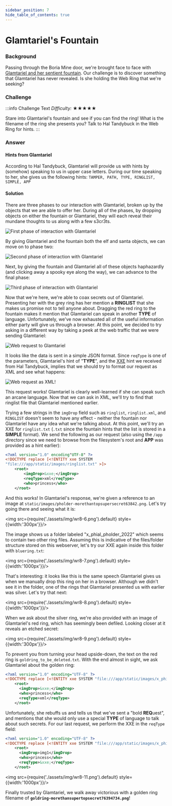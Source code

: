 ```yaml
---
sidebar_position: 7
hide_table_of_contents: true
---
```

# Glamtariel's Fountain

### Background

Passing through the Boria Mine door, we're brought face to face with [Glamtariel and her sentient fountain](https://glamtarielsfountain.com). Our challenge is to discover something that Glamtariel has never revealed. Is she holding the Web Ring that we're seeking?

### Challenge
:::info Challenge Text
*Difficulty:* ★★★★★

Stare into Glamtariel's fountain and see if you can find the ring! What is the filename of the ring she presents you? Talk to Hal Tandybuck in the Web Ring for hints.
:::

### Answer

#### Hints from Glamtariel

According to Hal Tandybuck, Glamtariel will provide us with  hints by (somehow) speaking to us in upper case letters. During our time speaking to her, she gives us the following hints: ```TAMPER, PATH, TYPE, RINGLIST, SIMPLE, APP```


#### Solution

There are three phases to our interaction with Glamtariel, broken up by the objects that we are able to offer her. During all of the phases, by dropping objects on either the fountain or Glamtariel, they will each reveal their mundane thoughts to us along with a few s3cr3ts.

![First phase of interaction with Glamtariel](./assets/img/wr8-1.png)

By giving Glamtariel and the fountain both the elf and santa objects, we can move on to phase two:

![Second phase of interaction with Glamtariel](./assets/img/wr8-2.png)

Next, by giving the fountain and Glamtariel all of these objects haphazardly (and clicking away a spooky eye along the way), we can advance to the final phase:

![Third phase of interaction with Glamtariel](./assets/img/wr8-3.png)

Now that we're here, we're able to coax secrets out of Glamtariel. Presenting her with the grey ring has her mention a **RINGLIST** that she makes us promise not to tell anyone about. Dragging the red ring to the fountain makes it mention that Glamtariel can speak in another **TYPE** of language. Unfortunately, we've now exhausted all of the useful information either party will give us through a browser. At this point, we decided to try asking in a different way by taking a peek at the web traffic that we were sending Glamtariel:

![Web request to Glamtariel](./assets/img/wr8-4.png)

It looks like the data is sent in a simple JSON format. Since ```reqType``` is one of the parameters, Glamtariel's hint of "**TYPE**", and the [XXE](https://owasp.org/www-community/vulnerabilities/XML_External_Entity_(XXE)_Processing) hint we received from Hal Tandybuck, implies that we should try to format our request as XML and see what happens:

![Web request as XML!](./assets/img/wr8-5.png)

This request works! Glamtariel is clearly well-learned if she can speak such an arcane language. Now that we can ask in XML, we'll try to find that ringlist file that Glamtariel mentioned earlier.

Trying a few strings in the ```imgDrop``` field such as ```ringlist```, ```ringlist.xml```, and ```RINGLIST``` doesn't seem to have any effect - neither the fountain nor Glamtariel have any idea what we're talking about. At this point, we'll try an XXE for ```ringlist.txt``` (```.txt``` since the fountain hints that the list is stored in a **SIMPLE** format). We send the following as our request (also using the ```/app``` directory since we need to browse from the filesystem's root and **APP** was provided as a hint earlier):

```xml
<?xml version="1.0" encoding"UTF-8" ?>
<!DOCTYPE replace [<!ENTITY xxe SYSTEM
"file:///app/static/images/ringlist.txt" >]>
    <root>
        <imgDrop>&xxe;</imgDrop>
        <reqType>xml</reqType>
        <who>princess</who>
    </root>
```

And this works! In Glamtariel's response, we're given a reference to an image at ```static/images/pholder-morethantopsupersecret63842.png```. Let's try going there and seeing what it is:

<img src={require('./assets/img/wr8-6.png').default} style={{width:'300px'}}/>

The image shows us a folder labeled "x_phial_pholder_2022" which seems to contain two other ring files. Assuming this is indicative of the files/folder structure stored on this webserver, let's try our XXE again inside this folder with ```bluering.txt```:

<img src={require('./assets/img/wr8-7.png').default} style={{width:'1000px'}}/>

That's interesting: it looks like this is the same speech Glamtariel gives us when we manually drop this ring on her in a browser. Although we didn't see it in the folder, one of the rings that Glamtariel presented us with earlier was silver. Let's try that next:

<img src={require('./assets/img/wr8-8.png').default} style={{width:'1000px'}}/>

When we ask about the silver ring, we're also provided with an image of Glamtariel's red ring, which has seemingly been defiled. Looking closer at it reveals an etched secret:

<img src={require('./assets/img/wr8-9.png').default} style={{width:'300px'}}/>

To prevent you from turning your head upside-down, the text on the red ring is ```goldring_to_be_deleted.txt```. With the end almost in sight, we ask Glamtariel about the golden ring:

```xml
<?xml version="1.0" encoding="UTF-8" ?>
<!DOCTYPE replace [<!ENTITY xxe SYSTEM "file:///app/static/images/x_phial_pholder_2022/goldring_to_be_deleted.txt" >]>
    <root>
      <imgDrop>&xxe;</imgDrop>
      <who>princess</who>
      <reqType>xml</reqType>
    </root>
```

Unfortunately, she rebuffs us and tells us that we've sent a "bold **REQ**uest", and mentions that she would only use a special **TYPE** of language to talk about such secrets. For our last request, we perform the XXE in the ```reqType``` field:

```xml
<?xml version="1.0" encoding="UTF-8" ?>
<!DOCTYPE replace [<!ENTITY xxe SYSTEM "file:///app/static/images/x_phial_pholder_2022/goldring_to_be_deleted.txt" >]>
    <root>
      <imgDrop>img1</imgDrop>
      <who>princess</who>
      <reqType>&xxe;</reqType>
    </root>
```


<img src={require('./assets/img/wr8-11.png').default} style={{width:'1000px'}}/>


Finally trusted by Glamtariel, we walk away victorious with a golden ring filename of **```goldring-morethansupertopsecret76394734.png```**!
